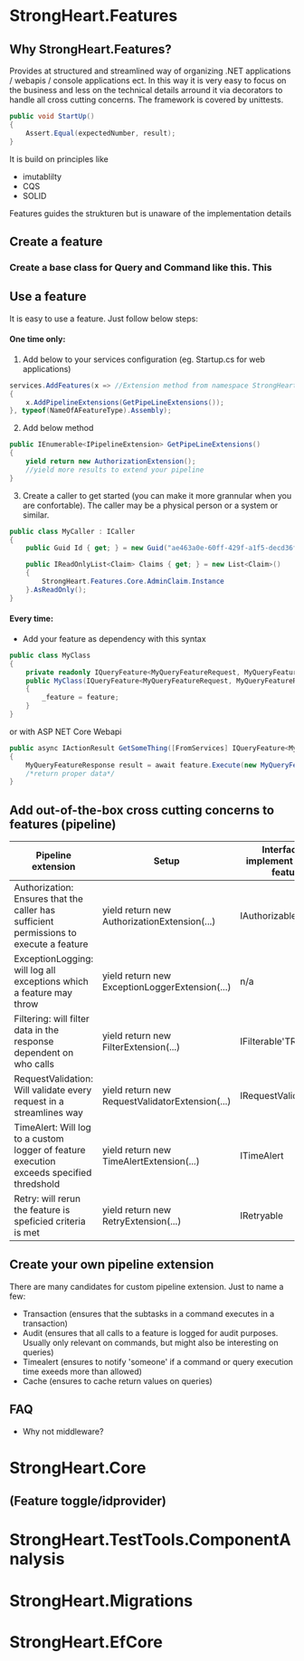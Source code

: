 # StrongHeart.Features
## Why StrongHeart.Features?
Provides at structured and streamlined way of organizing .NET applications / webapis / console applications ect. 
In this way it is very easy to focus on the business and less on the technical details arround it via decorators to handle all cross cutting concerns.
The framework is covered by unittests.
```c#
public void StartUp()
{
    Assert.Equal(expectedNumber, result);
}
```
It is build on principles like
- imutablilty
- CQS
- SOLID

Features guides the strukturen but is unaware of the implementation details

## Create a feature
### Create a base class for Query and Command like this. This 

## Use a feature
It is easy to use a feature. Just follow below steps:

#### One time only:
1. Add below to your services configuration (eg. Startup.cs for web applications)
```c#
services.AddFeatures(x => //Extension method from namespace StrongHeart.Features.DependencyInjection
{
    x.AddPipelineExtensions(GetPipeLineExtensions());
}, typeof(NameOfAFeatureType).Assembly);
```
2. Add below method
```c#
public IEnumerable<IPipelineExtension> GetPipeLineExtensions()
{
    yield return new AuthorizationExtension();
    //yield more results to extend your pipeline
}
```
3. Create a caller to get started (you can make it more grannular when you are confortable). The caller may be a physical person or a system or similar.
```c#
public class MyCaller : ICaller
{
    public Guid Id { get; } = new Guid("ae463a0e-60ff-429f-a1f5-decd36f17e1d");

    public IReadOnlyList<Claim> Claims { get; } = new List<Claim>()
    {
        StrongHeart.Features.Core.AdminClaim.Instance
    }.AsReadOnly();
}
```

#### Every time:
- Add your feature as dependency with this syntax
```c#
public class MyClass
{
    private readonly IQueryFeature<MyQueryFeatureRequest, MyQueryFeatureResponse> _feature;
    public MyClass(IQueryFeature<MyQueryFeatureRequest, MyQueryFeatureResponse> feature)
    {
        _feature = feature;
    }
}
```
or with ASP NET Core Webapi 
```c#
public async IActionResult GetSomeThing([FromServices] IQueryFeature<MyQueryFeatureRequest, MyQueryFeatureResponse> feature)
{
    MyQueryFeatureResponse result = await feature.Execute(new MyQueryFeatureRequest(new MyCaller(), /*other arguments*/));
    /*return proper data*/
}

```

## Add out-of-the-box cross cutting concerns to features (pipeline)
|                                        Pipeline extension                                       |                   Setup                   | Interface to implement on your feature |
|-----------------------------------------------------------------------------------------------|-----------------------------------------|----------------------------------------|
| Authorization: Ensures that the caller has sufficient permissions to execute a feature | yield return new AuthorizationExtension(...) | IAuthorizable                          |
| ExceptionLogging: will log all exceptions which a feature may throw                                         | yield return new ExceptionLoggerExtension(...)             | n/a
| Filtering: will filter data in the response dependent on who calls                                        | yield return new FilterExtension(...) |IFilterable'TResponse'
| RequestValidation: Will validate every request in a streamlines way                                              | yield return new RequestValidatorExtension(...)                                         | IRequestValidatable
| TimeAlert: Will log to a custom logger of feature execution exceeds specified thredshold                                              | yield return new TimeAlertExtension(...)                                         | ITimeAlert
| Retry: will rerun the feature is speficied criteria is met                                        | yield return new RetryExtension(...) |IRetryable

## Create your own pipeline extension
There are many candidates for custom pipeline extension. Just to name a few:
- Transaction (ensures that the subtasks in a command executes in a transaction)
- Audit (ensures that all calls to a feature is logged for audit purposes. Usually only relevant on commands, but might also be interesting on queries)
- Timealert (ensures to notify 'someone' if a command or query execution time exeeds more than allowed)
- Cache (ensures to cache return values on queries)

## FAQ
- Why not middleware?


# StrongHeart.Core 
## (Feature toggle/idprovider)
# StrongHeart.TestTools.ComponentAnalysis
# StrongHeart.Migrations
# StrongHeart.EfCore